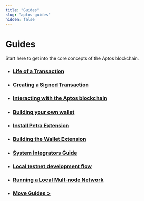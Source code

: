 ```yaml
---
title: "Guides"
slug: "aptos-guides"
hidden: false
---
```


# Guides

Start here to get into the core concepts of the Aptos blockchain.

- ### [Life of a Transaction](basics-life-of-txn.md)
- ### [Creating a Signed Transaction](sign-a-transaction.md)
- ### [Interacting with the Aptos blockchain](interacting-with-the-blockchain.md)
- ### [Building your own wallet](building-your-own-wallet.md)
- ### [Install Petra Extension](install-petra-wallet-extension)
- ### [Building the Wallet Extension](building-wallet-extension.md)
- ### [System Integrators Guide](system-integrators-guide.md)
- ### [Local testnet development flow](local-testnet-dev-flow.md)
- ### [Running a Local Mult-node Network](running-a-local-multi-node-network)
- ### [Move Guides >](./move-guides/index.md)

